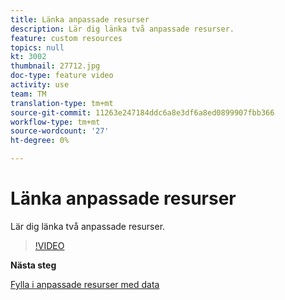 ```yaml
---
title: Länka anpassade resurser
description: Lär dig länka två anpassade resurser.
feature: custom resources
topics: null
kt: 3002
thumbnail: 27712.jpg
doc-type: feature video
activity: use
team: TM
translation-type: tm+mt
source-git-commit: 11263e247184ddc6a8e3df6a8ed0899907fbb366
workflow-type: tm+mt
source-wordcount: '27'
ht-degree: 0%

---
```



# Länka anpassade resurser

Lär dig länka två anpassade resurser.

>[!VIDEO](https://video.tv.adobe.com/v/27712?quality=9)

**Nästa steg**

[Fylla i anpassade resurser med data](./populate-custom-resources-with-data.md)
